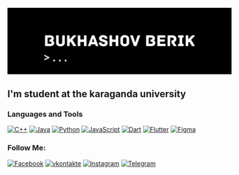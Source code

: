 [![Header](https://github.com/Bukhashov/bukhashov/blob/main/assets/header.png)](https://github.com/Bukhashov)

## I'm student at the karaganda university

### Languages and Tools
[![C++](https://img.shields.io/badge/C%2b%2b-000000?style=for-the-badge&logo=C%2b%2b)](https://github.com/Bukhashov?tab=repositories&q=css&type=&language=c%2B%2B&sort=)
[![Java](https://img.shields.io/badge/Java-000000?style=for-the-badge&logo=java&logoColor=ffffff)]()
[![Python](https://img.shields.io/badge/Python-000000?style=for-the-badge&logo=Python&logoColor=ffffff)]()
[![JavaScript](https://img.shields.io/badge/JavaScript-000000?style=for-the-badge&logo=javascript&logoColor=ffffff)](https://github.com/Bukhashov?tab=repositories&q=&type=&language=javascript&sort=)
[![Dart](https://img.shields.io/badge/Dart-000000?style=for-the-badge&logo=dart&logoColor=ffffff)](https://github.com/Bukhashov?tab=repositories&q=&type=&language=javascript&sort=)
[![Flutter](https://img.shields.io/badge/flutter-000000?style=for-the-badge&logo=flutter&logoColor=ffffff)](https://github.com/Bukhashov?tab=repositories&q=&type=&language=javascript&sort=)
[![Figma](https://img.shields.io/badge/figma-000000?style=for-the-badge&logo=figma&logoColor=ffffff)](https://github.com/Bukhashov?tab=repositories&q=&type=&language=html&sort=)

### Follow Me:
[![Facebook](https://img.shields.io/badge/facebook-000000?style=for-the-badge&logo=facebook&)](https://www.facebook.com/berik.bukhashov/)
[![vkontakte](https://img.shields.io/badge/vkontakte-000000?style=for-the-badge&logo=vk)](https://vk.com/buxashov)
[![Instagram](https://img.shields.io/badge/Instagram-000000?style=for-the-badge&logo=Instagram&)](https://www.instagram.com/berikbukhashov/)
[![Telegram](https://img.shields.io/badge/Telegram-000000?style=for-the-badge&logo=telegram&)]()


